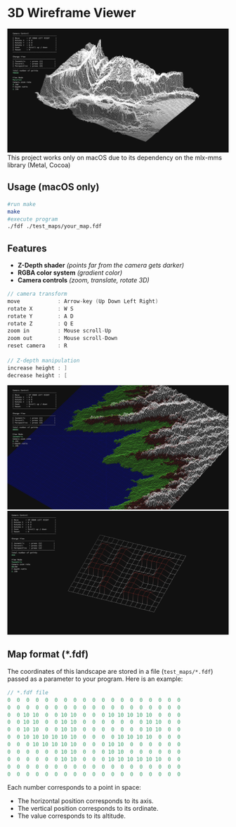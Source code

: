 # 3D Wireframe Viewer
![map](./images/map.png)
This project works only on macOS due to its dependency on the mlx-mms library (Metal, Cocoa)

## **Usage** (macOS only)
```bash
#run make
make
#execute program
./fdf ./test_maps/your_map.fdf
```
## **Features**

- **Z-Depth shader** *(points far from the camera gets darker)*
- **RGBA color system** *(gradient color)*
- **Camera controls** *(zoom, translate, rotate 3D)*

```c
// camera transform
move            : Arrow-key (Up Down Left Right)
rotate X        : W S
rotate Y        : A D
rotate Z        : Q E
zoom in         : Mouse scroll-Up
zoom out        : Mouse scroll-Down
reset camera    : R

// Z-depth manipulation
increase height : ]
decrease height : [
```

![landscape](./images/landscape.png)
![42_color](./images/42_color.png)

## Map format (*.fdf)

The coordinates of this landscape are stored in a file (`test_maps/*.fdf`) passed as
a parameter to your program. Here is an example:

```c
// *.fdf file 
0  0  0  0  0  0  0  0  0  0  0  0  0  0  0  0  0  0  0
0  0  0  0  0  0  0  0  0  0  0  0  0  0  0  0  0  0  0
0  0 10 10  0  0 10 10  0  0  0 10 10 10 10 10  0  0  0
0  0 10 10  0  0 10 10  0  0  0  0  0  0  0 10 10  0  0
0  0 10 10  0  0 10 10  0  0  0  0  0  0  0 10 10  0  0
0  0 10 10 10 10 10 10  0  0  0  0 10 10 10 10  0  0  0
0  0  0 10 10 10 10 10  0  0  0 10 10  0  0  0  0  0  0
0  0  0  0  0  0 10 10  0  0  0 10 10  0  0  0  0  0  0
0  0  0  0  0  0 10 10  0  0  0 10 10 10 10 10 10  0  0
0  0  0  0  0  0  0  0  0  0  0  0  0  0  0  0  0  0  0
0  0  0  0  0  0  0  0  0  0  0  0  0  0  0  0  0  0  0
```

Each number corresponds to a point in space:
- The horizontal position corresponds to its axis.
- The vertical position corresponds to its ordinate.
- The value corresponds to its altitude.

